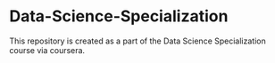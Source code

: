 # Data-Science-Specialization
This repository is created as a part of the Data Science Specialization course via coursera. 
